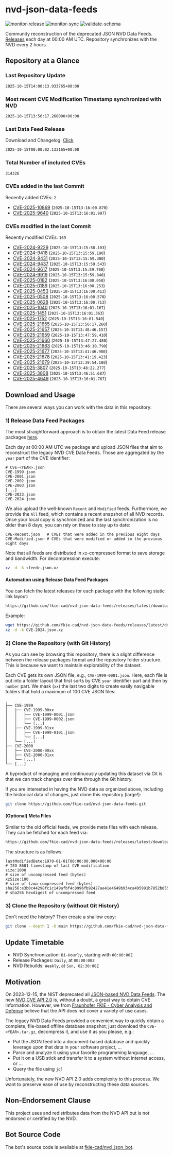 # nvd-json-data-feeds

[![monitor-release](https://github.com/fkie-cad/nvd-json-data-feeds/actions/workflows/monitor_release.yml/badge.svg)](https://github.com/fkie-cad/nvd-json-data-feeds/actions/workflows/monitor_release.yml)
[![monitor-sync](https://github.com/fkie-cad/nvd-json-data-feeds/actions/workflows/monitor_sync.yml/badge.svg)](https://github.com/fkie-cad/nvd-json-data-feeds/actions/workflows/monitor_sync.yml)
[![validate-schema](https://github.com/fkie-cad/nvd-json-data-feeds/actions/workflows/validate_schema.yml/badge.svg)](https://github.com/fkie-cad/nvd-json-data-feeds/actions/workflows/validate_schema.yml)

Community reconstruction of the deprecated JSON NVD Data Feeds.
[Releases](https://github.com/fkie-cad/nvd-json-data-feeds/releases/latest) each day at 00:00 AM UTC.
Repository synchronizes with the NVD every 2 hours.

## Repository at a Glance

### Last Repository Update

```plain
2025-10-15T14:00:13.933765+00:00
```

### Most recent CVE Modification Timestamp synchronized with NVD

```plain
2025-10-15T13:56:17.260000+00:00
```

### Last Data Feed Release

Download and Changelog: [Click](https://github.com/fkie-cad/nvd-json-data-feeds/releases/latest)

```plain
2025-10-15T00:00:02.133165+00:00
```

### Total Number of included CVEs

```plain
314326
```

### CVEs added in the last Commit

Recently added CVEs: `2`

- [CVE-2025-10869](CVE-2025/CVE-2025-108xx/CVE-2025-10869.json) (`2025-10-15T13:16:00.870`)
- [CVE-2025-9640](CVE-2025/CVE-2025-96xx/CVE-2025-9640.json) (`2025-10-15T13:16:01.997`)


### CVEs modified in the last Commit

Recently modified CVEs: `169`

- [CVE-2024-9229](CVE-2024/CVE-2024-92xx/CVE-2024-9229.json) (`2025-10-15T13:15:58.103`)
- [CVE-2024-9418](CVE-2024/CVE-2024-94xx/CVE-2024-9418.json) (`2025-10-15T13:15:59.190`)
- [CVE-2024-9431](CVE-2024/CVE-2024-94xx/CVE-2024-9431.json) (`2025-10-15T13:15:59.380`)
- [CVE-2024-9437](CVE-2024/CVE-2024-94xx/CVE-2024-9437.json) (`2025-10-15T13:15:59.543`)
- [CVE-2024-9617](CVE-2024/CVE-2024-96xx/CVE-2024-9617.json) (`2025-10-15T13:15:59.700`)
- [CVE-2024-9919](CVE-2024/CVE-2024-99xx/CVE-2024-9919.json) (`2025-10-15T13:15:59.840`)
- [CVE-2025-0182](CVE-2025/CVE-2025-01xx/CVE-2025-0182.json) (`2025-10-15T13:16:00.050`)
- [CVE-2025-0189](CVE-2025/CVE-2025-01xx/CVE-2025-0189.json) (`2025-10-15T13:16:00.253`)
- [CVE-2025-0453](CVE-2025/CVE-2025-04xx/CVE-2025-0453.json) (`2025-10-15T13:16:00.413`)
- [CVE-2025-0508](CVE-2025/CVE-2025-05xx/CVE-2025-0508.json) (`2025-10-15T13:16:00.570`)
- [CVE-2025-0628](CVE-2025/CVE-2025-06xx/CVE-2025-0628.json) (`2025-10-15T13:16:00.713`)
- [CVE-2025-1040](CVE-2025/CVE-2025-10xx/CVE-2025-1040.json) (`2025-10-15T13:16:01.167`)
- [CVE-2025-1451](CVE-2025/CVE-2025-14xx/CVE-2025-1451.json) (`2025-10-15T13:16:01.363`)
- [CVE-2025-1752](CVE-2025/CVE-2025-17xx/CVE-2025-1752.json) (`2025-10-15T13:16:01.540`)
- [CVE-2025-21655](CVE-2025/CVE-2025-216xx/CVE-2025-21655.json) (`2025-10-15T13:56:17.260`)
- [CVE-2025-21657](CVE-2025/CVE-2025-216xx/CVE-2025-21657.json) (`2025-10-15T13:48:46.157`)
- [CVE-2025-21659](CVE-2025/CVE-2025-216xx/CVE-2025-21659.json) (`2025-10-15T13:47:59.410`)
- [CVE-2025-21660](CVE-2025/CVE-2025-216xx/CVE-2025-21660.json) (`2025-10-15T13:47:27.480`)
- [CVE-2025-21663](CVE-2025/CVE-2025-216xx/CVE-2025-21663.json) (`2025-10-15T13:46:10.790`)
- [CVE-2025-21677](CVE-2025/CVE-2025-216xx/CVE-2025-21677.json) (`2025-10-15T13:41:46.980`)
- [CVE-2025-21678](CVE-2025/CVE-2025-216xx/CVE-2025-21678.json) (`2025-10-15T13:41:19.423`)
- [CVE-2025-21679](CVE-2025/CVE-2025-216xx/CVE-2025-21679.json) (`2025-10-15T13:39:54.180`)
- [CVE-2025-3807](CVE-2025/CVE-2025-38xx/CVE-2025-3807.json) (`2025-10-15T13:48:22.277`)
- [CVE-2025-3808](CVE-2025/CVE-2025-38xx/CVE-2025-3808.json) (`2025-10-15T13:46:51.687`)
- [CVE-2025-4649](CVE-2025/CVE-2025-46xx/CVE-2025-4649.json) (`2025-10-15T13:16:01.767`)


## Download and Usage

There are several ways you can work with the data in this repository:

### 1) Release Data Feed Packages

The most straightforward approach is to obtain the latest Data Feed release packages [here](https://github.com/fkie-cad/nvd-json-data-feeds/releases/latest).

Each day at 00:00 AM UTC we package and upload JSON files that aim to reconstruct the legacy NVD CVE Data Feeds.
Those are aggregated by the `year` part of the CVE identifier:

```
# CVE-<YEAR>.json
CVE-1999.json
CVE-2001.json
CVE-2002.json
CVE-2003.json
[...]
CVE-2023.json
CVE-2024.json
```

We also upload the well-known `Recent` and `Modified` feeds.
Furthermore, we provide the `All` feed, which contains a recent snapshot of all NVD records.
Once your local copy is synchronized and the last synchronization is no older than 8 days, you can rely on these to stay up to date:

```plain
CVE-Recent.json   # CVEs that were added in the previous eight days
CVE-Modified.json # CVEs that were modified or added in the previous eight days
```

Note that all feeds are distributed in `xz`-compressed format to save storage and bandwidth.
For decompression execute:

```sh
xz -d -k <feed>.json.xz
```

#### Automation using Release Data Feed Packages

You can fetch the latest releases for each package with the following static link layout:

```sh
https://github.com/fkie-cad/nvd-json-data-feeds/releases/latest/download/CVE-<YEAR>.json.xz
```

Example:

```sh
wget https://github.com/fkie-cad/nvd-json-data-feeds/releases/latest/download/CVE-2024.json.xz
xz -d -k CVE-2024.json.xz
```

### 2) Clone the Repository (with Git History)

As you can see by browsing this repository, there is a slight difference between the release packages format and the repository folder structure.
This is because we want to maintain explorability of the dataset.

Each CVE gets its own JSON file, e.g., `CVE-1999-0001.json`.
Here, each file is put into a folder layout that first sorts by CVE `year` identifier part and then by `number` part.
We mask (`xx`) the last two digits to create easily navigable folders that hold a maximum of 100 CVE JSON files:

```plain
.
├── CVE-1999
│   ├── CVE-1999-00xx
│   │   ├── CVE-1999-0001.json
│   │   ├── CVE-1999-0002.json
│   │   └── [...]
│   ├── CVE-1999-01xx
│   │   ├── CVE-1999-0101.json
│   │   └── [...]
│   └── [...]
├── CVE-2000
│   ├── CVE-2000-00xx
│   ├── CVE-2000-01xx
│   └── [...]
└── [...]
```

A byproduct of managing and continuously updating this dataset via Git is that we can track changes over time through the Git history.

If you are interested in having the NVD data as organized above, including the historical data of changes, just clone this repository (large!):

```sh
git clone https://github.com/fkie-cad/nvd-json-data-feeds.git
```

#### (Optional) Meta Files

Similar to the old official feeds, we provide meta files with each release. They can be fetched for each feed via:

```sh
https://github.com/fkie-cad/nvd-json-data-feeds/releases/latest/download/CVE-<YEAR>.meta
```

The structure is as follows:

```plain
lastModifiedDate:1970-01-01T00:00:00.000+00:00                          # ISO 8601 timestamp of last CVE modification
size:1000                                                               # size of uncompressed feed (bytes)
xzSize:100                                                              # size of lzma-compressed feed (bytes)
sha256:e3b0c44298fc1c149afbf4c8996fb92427ae41e4649b934ca495991b7852b855 # sha256 hexdigest of uncompressed feed
```

### 3) Clone the Repository (without Git History)

Don't need the history? Then create a shallow copy:

```sh
git clone --depth 1 -b main https://github.com/fkie-cad/nvd-json-data-feeds.git
```


## Update Timetable

* NVD Synchronization: `Bi-Hourly`, starting with `00:00:00Z`
* Release Packages: `Daily`, at `00:00:00Z`
* NVD Rebuilds: `Weekly`, at `Sun, 02:30:00Z`


## Motivation

On 2023-12-15, the NIST deprecated all [JSON-based NVD Data Feeds](https://nvd.nist.gov/vuln/data-feeds#divRetirementBanner-1).
The new [NVD CVE API 2.0](https://nvd.nist.gov/developers/vulnerabilities) is, without a doubt, a great way to obtain CVE information.
However, we from [Fraunhofer FKIE - Cyber Analysis and Defense](https://www.fkie.fraunhofer.de/en/departments/cad.html) believe that the API does not cover a variety of use cases.

The legacy NVD Data Feeds provided a convenient way to quickly obtain a complete, file-based offline database snapshot; just download the `CVE-<YEAR>.tar.gz`, decompress it, and use it as you please, e.g.:

- Put the JSON feed into a document-based database and quickly leverage upon that data in your software project, ...
- Parse and analyze it using your favorite programming language, ...
- Put it on a USB stick and transfer it to a system without internet access, or ...
- Query the file using `jq`!

Unfortunately, the new NVD API 2.0 adds complexity to this process.
We want to preserve ease of use by reconstructing these data sources.

## Non-Endorsement Clause

This project uses and redistributes data from the NVD API but is not endorsed or certified by the NVD.

## Bot Source Code

The bot's source code is available at [fkie-cad/nvd\_json\_bot](https://github.com/fkie-cad/nvd_json_bot).